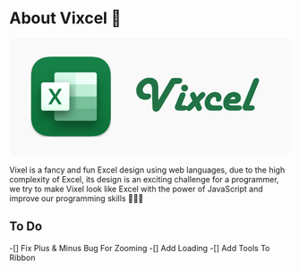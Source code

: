 
# About Vixcel 💚
![Logo](https://github.com/arminamirinasab/Vixcel/blob/main/files/img/github-logo.png?raw=true)

Vixel is a fancy and fun Excel design using web languages, due to the high complexity of Excel, its design is an exciting challenge for a programmer, we try to make Vixel look like Excel with the power of JavaScript and improve our programming skills 👩‍💻😉

## To Do
-[] Fix Plus & Minus Bug For Zooming
-[] Add Loading
-[] Add Tools To Ribbon
